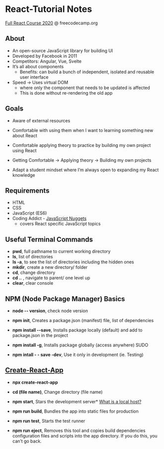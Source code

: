 # React-Tutorial Notes
[Full React Course 2020](https://www.youtube.com/watch?v=4UZrsTqkcW4) @ freecodecamp.org 

## About
- An open-source JavaScript library for building UI
- Developed by Facebook in 2011
- Competitors: Angular, Vue, Svelte
- It’s all about components
    -  Benefits: can build a bunch of independent, isolated and reusable user interface 
- Speed -> Uses virtual DOM
    -  where only the component that needs to be updated is affected
    -  This is done without re-rendering the old app 

## Goals 
- Aware of external resources 
- Comfortable with using them when I want to learning something new about React 
- Comfortable applying theory to practice by building my own project using React 

- Getting Comfortable -> Applying theory -> Building my own projects 
- Adapt a student mindset where I’m always open to expanding my React knowledge

## Requirements
- HTML
- CSS
- JavaScript (ES6)
- Coding Addict - [JavaScript Nuggets](https://www.youtube.com/playlist?list=PLnHJACx3NwAfRUcuKaYhZ6T5NRIpzgNGJ)
    - covers React specific JavaScript topics
    
## Useful Terminal Commands 
- **pwd**, full pathname to current working directory
- **ls**, list of directories
- **ls -a**, to see the list of directories including the hidden ones 
- **mkdir**, create a new directory/ folder 
- **cd**,  change directory 
- **cd ..** ,  navigate to parent/ one level up
- **clear**, clear console

## NPM (Node Package Manager) Basics 
- **node -- version**, check node version

- **npm init**, Creates a package.json (manifest) file, list of dependencies

- **npm install <package name> --save**, Installs package locally (default) and add to package.json in the project

- **npm install <package name> -g**, Installs package globally (access anywhere) SUDO

- **npm intall <package name> - - save -dev**, Use it only in development (ie. Testing)



## [Create-React-App](https://github.com/john-smilga/react-basics-2020)
- **npx create-react-app <file name>**
    
- **cd (file name)**, Change directory (file name)
    
- **npm start**, Stars the development server* [What is a local host?](https://www.hostinger.com/tutorials/what-is-localhost)
    
- **npm run build**, Bundles the app into static files for production

- **npm run test**, Starts the test runner

- **npm run eject**, Removes this tool and copies build dependencies configuration files and scripts into the app directory. If you do this, you can’t go back.
